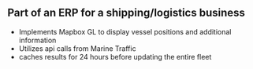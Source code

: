## Part of an ERP for a shipping/logistics business
- Implements Mapbox GL to display vessel positions and additional information
- Utilizes api calls from Marine Traffic
- caches results for 24 hours before updating the entire fleet
